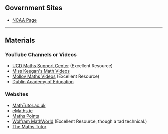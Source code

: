 ## Government Sites
* [NCAA Page](https://ncca.ie/en/resources/lc-mathematics-syllabus/)

---

## Materials

### YouTube Channels or Videos
* [UCD Maths Support Center](https://www.ucd.ie/msc/leavingcertificatevideos/) (Excellent Resource)
* [Miss Keegan's Math Videos](https://www.youtube.com/@misskeegansmathvideos6756/videos)
* [Molloy Maths Videos](https://www.molloymaths.com/) (Excellent Resource)
* [Dublin Academy of Education](https://www.youtube.com/@TheDublinAcademyofEducation/videos)

### Websites
* [MathTutor.ac.uk](http://www.mathtutor.ac.uk/)
* [eMaths.ie](http://www.emaths.ie/)
* [Maths Points](https://www.mathspoints.ie/)
* [Wolfram MathWorld](https://mathworld.wolfram.com/Root.html) (Excellent Resource, though a tad technical.)
* [The Maths Tutor](https://www.themathstutor.ie/)
